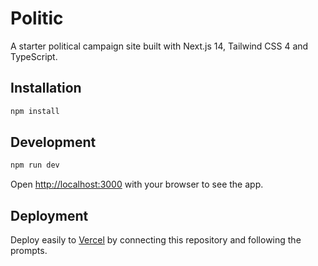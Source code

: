 # Politic

A starter political campaign site built with Next.js 14, Tailwind CSS 4 and TypeScript.

## Installation

```bash
npm install
```

## Development

```bash
npm run dev
```

Open [http://localhost:3000](http://localhost:3000) with your browser to see the app.

## Deployment

Deploy easily to [Vercel](https://vercel.com) by connecting this repository and following the prompts.
